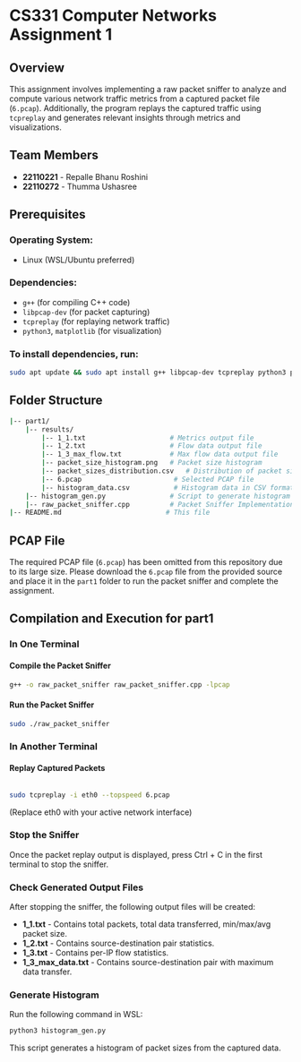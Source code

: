 # CS331 Computer Networks Assignment 1

## Overview

This assignment involves implementing a raw packet sniffer to analyze and compute various network traffic metrics from a captured packet file (`6.pcap`). Additionally, the program replays the captured traffic using `tcpreplay` and generates relevant insights through metrics and visualizations.

## Team Members

- **22110221** - Repalle Bhanu Roshini
- **22110272** - Thumma Ushasree
  
## Prerequisites

### Operating System: 
- Linux (WSL/Ubuntu preferred)

### Dependencies:
- `g++` (for compiling C++ code)
- `libpcap-dev` (for packet capturing)
- `tcpreplay` (for replaying network traffic)
- `python3`, `matplotlib` (for visualization)

### To install dependencies, run:

```bash
sudo apt update && sudo apt install g++ libpcap-dev tcpreplay python3 python3-matplotlib
```

## Folder Structure

```bash
|-- part1/
    |-- results/
        |-- 1_1.txt                     # Metrics output file
        |-- 1_2.txt                     # Flow data output file
        |-- 1_3_max_flow.txt            # Max flow data output file
        |-- packet_size_histogram.png   # Packet size histogram
        |-- packet_sizes_distribution.csv   # Distribution of packet sizes
        |-- 6.pcap                       # Selected PCAP file
        |-- histogram_data.csv           # Histogram data in CSV format
    |-- histogram_gen.py                # Script to generate histogram of packet sizes
    |-- raw_packet_sniffer.cpp          # Packet Sniffer Implementation
|-- README.md                          # This file
```
## PCAP File

The required PCAP file (`6.pcap`) has been omitted from this repository due to its large size. Please download the `6.pcap` file from the provided source and place it in the `part1` folder to run the packet sniffer and complete the assignment.

## Compilation and Execution for part1

### In One Terminal

#### Compile the Packet Sniffer

```bash
g++ -o raw_packet_sniffer raw_packet_sniffer.cpp -lpcap
```
#### Run the Packet Sniffer
```bash
sudo ./raw_packet_sniffer
```
### In Another Terminal
#### Replay Captured Packets
```bash

sudo tcpreplay -i eth0 --topspeed 6.pcap
```
(Replace eth0 with your active network interface)

### Stop the Sniffer
Once the packet replay output is displayed, press Ctrl + C in the first terminal to stop the sniffer.

### Check Generated Output Files

After stopping the sniffer, the following output files will be created:

- **1_1.txt** - Contains total packets, total data transferred, min/max/avg packet size.
- **1_2.txt** - Contains source-destination pair statistics.
- **1_3.txt** - Contains per-IP flow statistics.
- **1_3_max_data.txt** - Contains source-destination pair with maximum data transfer.

### Generate Histogram
Run the following command in WSL:

```bash
python3 histogram_gen.py
```
This script generates a histogram of packet sizes from the captured data.
